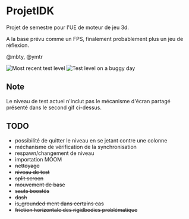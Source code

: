 # ProjetIDK

Projet de semestre pour l'UE de moteur de jeu 3d.

A la base prévu comme un FPS, finalement probablement plus un jeu de réflexion.

@mbty, @ymtr

![Most recent test level](https://i.imgur.com/TekOnFR.gif)
![Test level on a buggy day](https://i.imgur.com/T03RJMf.gif)

## Note

Le niveau de test actuel n'inclut pas le mécanisme d'écran partagé présenté dans le second gif ci-dessus. 

## TODO
- possibilité de quitter le niveau en se jetant contre une colonne
- méchanisme de vérification de la synchronisation
- respawn/changement de niveau
- importation MOOM
- ~~nettoyage~~
- ~~niveau de test~~
- ~~split screen~~
- ~~mouvement de base~~
- ~~sauts boostés~~
- ~~dash~~
- ~~is_grounded ment dans certains cas~~
- ~~friction horizontale des rigidbodies problématique~~
